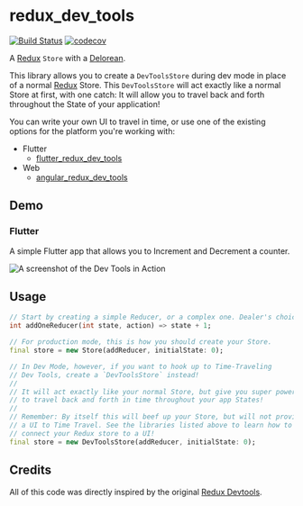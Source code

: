 # redux_dev_tools

[![Build Status](https://travis-ci.org/brianegan/redux_dev_tools.svg?branch=master)](https://travis-ci.org/brianegan/redux_dev_tools) [![codecov](https://codecov.io/gh/brianegan/redux_dev_tools/branch/master/graph/badge.svg)](https://codecov.io/gh/brianegan/redux_dev_tools)

A [Redux](https://pub.dartlang.org/packages/redux) `Store` with a [Delorean](http://www.imdb.com/title/tt0088763/). 

This library allows you to create a `DevToolsStore` during dev mode in place of a normal [Redux](https://pub.dartlang.org/packages/redux) Store. This `DevToolsStore` will act exactly like a normal Store at first, with one catch: It will allow you to travel back and forth throughout the State of your application!

You can write your own UI to travel in time, or use one of the existing options for the platform you're working with:

  * Flutter
    * [flutter_redux_dev_tools](https://pub.dartlang.org/packages/flutter_redux_dev_tools)
  * Web
    * [angular_redux_dev_tools](https://github.com/localhurst/angular_redux_dev_tools)
    
## Demo

### Flutter

A simple Flutter app that allows you to Increment and Decrement a counter.

![A screenshot of the Dev Tools in Action](https://gitlab.com/brianegan/redux_dev_tools/raw/master/devtools.gif)

## Usage

```dart
// Start by creating a simple Reducer, or a complex one. Dealer's choice. :)
int addOneReducer(int state, action) => state + 1;

// For production mode, this is how you should create your Store.
final store = new Store(addReducer, initialState: 0);

// In Dev Mode, however, if you want to hook up to Time-Traveling 
// Dev Tools, create a `DevToolsStore` instead!
//
// It will act exactly like your normal Store, but give you super powers
// to travel back and forth in time throughout your app States!
// 
// Remember: By itself this will beef up your Store, but will not provide
// a UI to Time Travel. See the libraries listed above to learn how to
// connect your Redux store to a UI! 
final store = new DevToolsStore(addReducer, initialState: 0);
```

## Credits

All of this code was directly inspired by the original [Redux Devtools](https://github.com/gaearon/redux-devtools). 


